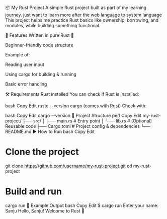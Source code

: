 📦 My Rust Project
A simple Rust project built as part of my learning journey.
just want to learn more after the web language to system language
This project helps me practice Rust basics like ownership, borrowing, and modules, while building something functional.

🚀 Features
Written in pure Rust 🦀

Beginner-friendly code structure

Example of:

Reading user input

Using cargo for building & running

Basic error handling

🛠️ Requirements
Rust installed
You can check if Rust is installed:

bash
Copy
Edit
rustc --version
cargo (comes with Rust)
Check with:

bash
Copy
Edit
cargo --version
📂 Project Structure
perl
Copy
Edit
my-rust-project/
├── src/
│   ├── main.rs       # Entry point
│   └── lib.rs        # (Optional) Reusable code
├── Cargo.toml        # Project config & dependencies
└── README.md
▶️ How to Run
bash
Copy
Edit
# Clone the project
git clone https://github.com/username/my-rust-project.git
cd my-rust-project

# Build and run
cargo run
🧪 Example Output
bash
Copy
Edit
$ cargo run
Enter your name: Sanju
Hello, Sanju! Welcome to Rust 🦀
